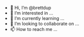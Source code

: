- 👋 Hi, I’m @brettdup
- 👀 I’m interested in ...
- 🌱 I’m currently learning ...
- 💞️ I’m looking to collaborate on ...
- 📫 How to reach me ...

<!---
brettdup/brettdup is a ✨ special ✨ repository because its `README.md` (this file) appears on your GitHub profile.
You can click the Preview link to take a look at your changes.
--->
